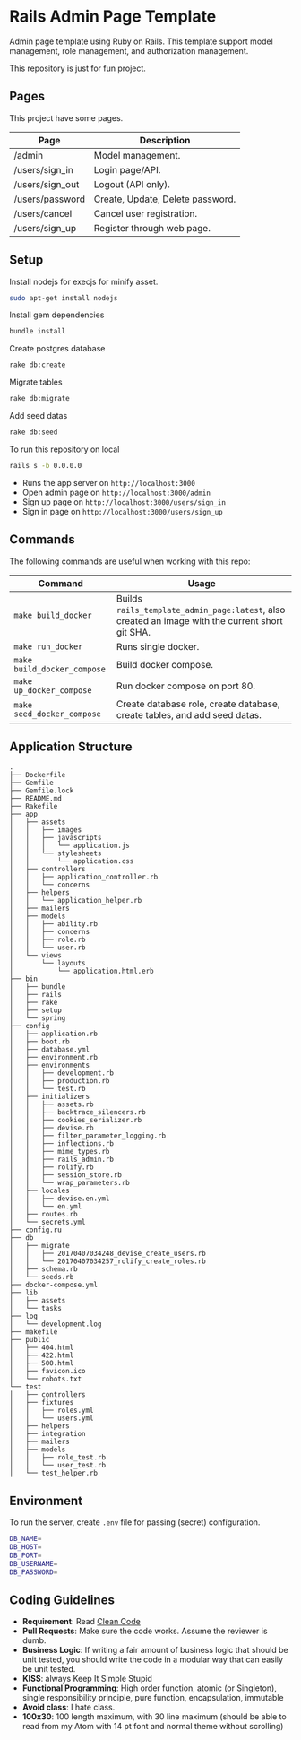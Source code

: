 # **Rails Admin Page Template**

Admin page template using Ruby on Rails. This template support model management, role management, and authorization management.

This repository is just for fun project.

## Pages

This project have some pages.

| Page | Description |
|-----|--------------|
| /admin | Model management. |
| /users/sign_in | Login page/API. |
| /users/sign_out | Logout (API only). |
| /users/password | Create, Update, Delete password. |
| /users/cancel | Cancel user registration. |
| /users/sign_up | Register through web page. |

## Setup

Install nodejs for execjs for minify asset.

```bash
sudo apt-get install nodejs
```

Install gem dependencies

```bash
bundle install
```

Create postgres database

```bash
rake db:create
```

Migrate tables

```bash
rake db:migrate
```

Add seed datas

```bash
rake db:seed
```

To run this repository on local

```bash
rails s -b 0.0.0.0
```

- Runs the app server on `http://localhost:3000`
- Open admin page on `http://localhost:3000/admin`
- Sign up page on `http://localhost:3000/users/sign_in`
- Sign in page on `http://localhost:3000/users/sign_up`

## Commands

The following commands are useful when working with this repo:

| Command | Usage |
|---------|-------|
| `make build_docker` | Builds `rails_template_admin_page:latest`, also created an image with the current short git SHA. |
| `make run_docker` | Runs single docker. |
| `make build_docker_compose` | Build docker compose. |
| `make up_docker_compose` | Run docker compose on port 80. |
| `make seed_docker_compose` | Create database role, create database, create tables, and add seed datas. |

## Application Structure

```
.
├── Dockerfile
├── Gemfile
├── Gemfile.lock
├── README.md
├── Rakefile
├── app
│   ├── assets
│   │   ├── images
│   │   ├── javascripts
│   │   │   └── application.js
│   │   └── stylesheets
│   │       └── application.css
│   ├── controllers
│   │   ├── application_controller.rb
│   │   └── concerns
│   ├── helpers
│   │   └── application_helper.rb
│   ├── mailers
│   ├── models
│   │   ├── ability.rb
│   │   ├── concerns
│   │   ├── role.rb
│   │   └── user.rb
│   └── views
│       └── layouts
│           └── application.html.erb
├── bin
│   ├── bundle
│   ├── rails
│   ├── rake
│   ├── setup
│   └── spring
├── config
│   ├── application.rb
│   ├── boot.rb
│   ├── database.yml
│   ├── environment.rb
│   ├── environments
│   │   ├── development.rb
│   │   ├── production.rb
│   │   └── test.rb
│   ├── initializers
│   │   ├── assets.rb
│   │   ├── backtrace_silencers.rb
│   │   ├── cookies_serializer.rb
│   │   ├── devise.rb
│   │   ├── filter_parameter_logging.rb
│   │   ├── inflections.rb
│   │   ├── mime_types.rb
│   │   ├── rails_admin.rb
│   │   ├── rolify.rb
│   │   ├── session_store.rb
│   │   └── wrap_parameters.rb
│   ├── locales
│   │   ├── devise.en.yml
│   │   └── en.yml
│   ├── routes.rb
│   └── secrets.yml
├── config.ru
├── db
│   ├── migrate
│   │   ├── 20170407034248_devise_create_users.rb
│   │   └── 20170407034257_rolify_create_roles.rb
│   ├── schema.rb
│   └── seeds.rb
├── docker-compose.yml
├── lib
│   ├── assets
│   └── tasks
├── log
│   └── development.log
├── makefile
├── public
│   ├── 404.html
│   ├── 422.html
│   ├── 500.html
│   ├── favicon.ico
│   └── robots.txt
└── test
│   ├── controllers
│   ├── fixtures
│   │   ├── roles.yml
│   │   └── users.yml
│   ├── helpers
│   ├── integration
│   ├── mailers
│   ├── models
│   │   ├── role_test.rb
│   │   └── user_test.rb
│   └── test_helper.rb
```

## Environment

To run the server, create `.env` file for passing (secret) configuration.

```bash
DB_NAME=
DB_HOST=
DB_PORT=
DB_USERNAME=
DB_PASSWORD=
```

## Coding Guidelines

- **Requirement**: Read [Clean Code](https://www.amazon.com/Clean-Code-Handbook-Software-Craftsmanship/dp/0132350882)
- **Pull Requests**: Make sure the code works. Assume the reviewer is dumb.
- **Business Logic**: If writing a fair amount of business logic that should be unit tested, you should write the code in a modular way that can easily be unit tested.
- **KISS**: always Keep It Simple Stupid
- **Functional Programming**: High order function, atomic (or Singleton),  single responsibility principle, pure function, encapsulation, immutable
- **Avoid class**: I hate class.
- **100x30**: 100 length maximum, with 30 line maximum (should be able to read from my Atom with 14 pt font and normal theme without scrolling)
